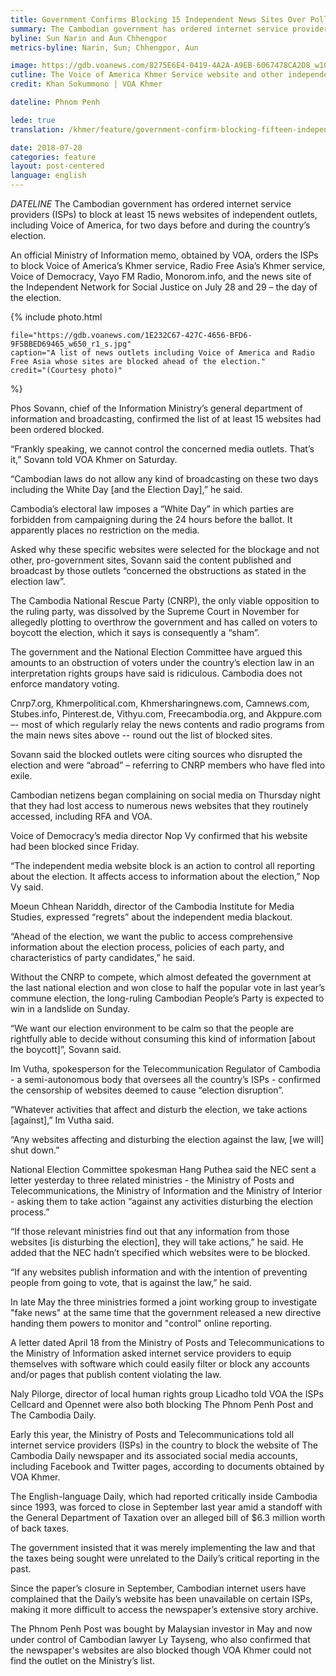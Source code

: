 ```yaml
---
title: Government Confirms Blocking 15 Independent News Sites Over Poll “Disruption”
summary: The Cambodian government has ordered internet service providers (ISPs) to block the websites of 15 news websites of independent outlets including Voice of America for two days before and during the country’s election.
byline: Sun Narin and Aun Chhengpor
metrics-byline: Narin, Sun; Chhengpor, Aun

image: https://gdb.voanews.com/8275E6E4-0419-4A2A-A9EB-6067478CA2D8_w1023_r1_s.jpg
cutline: The Voice of America Khmer Service website and other independent news websites are blocked as the 2018 national election is to begin the next day, July 28, 2018.
credit: Khan Sokummono | VOA Khmer

dateline: Phnom Penh

lede: true
translation: /khmer/feature/government-confirm-blocking-fifteen-independent-news-sites-over-poll-disruption.html

date: 2018-07-28
categories: feature
layout: post-centered
language: english
---
```



 
$DATELINE$ The Cambodian government has ordered internet service providers (ISPs) to block at least 15 news websites of independent outlets, including Voice of America, for two days before and during the country’s election.

An official Ministry of Information memo, obtained by VOA, orders the ISPs to block Voice of America’s Khmer service, Radio Free Asia’s Khmer service, Voice of Democracy, Vayo FM Radio, Monorom.info, and the news site of the Independent Network for Social Justice on July 28 and 29 – the day of the election.



{% include photo.html 
 
	file="https://gdb.voanews.com/1E232C67-427C-4656-BFD6-9F5BBED69465_w650_r1_s.jpg"
	caption="A list of news outlets including Voice of America and Radio Free Asia whose sites are blocked ahead of the election."
	credit="(Courtesy photo)"

%}


Phos Sovann, chief of the Information Ministry’s general department of information and broadcasting, confirmed the list of at least 15 websites had been ordered blocked.

“Frankly speaking, we cannot control the concerned media outlets. That’s it,” Sovann told VOA Khmer on Saturday.

“Cambodian laws do not allow any kind of broadcasting on these two days including the White Day [and the Election Day],” he said.

Cambodia’s electoral law imposes a “White Day” in which parties are forbidden from campaigning during the 24 hours before the ballot. It apparently places no restriction on the media.

Asked why these specific websites were selected for the blockage and not other, pro-government sites, Sovann said the content published and broadcast by those outlets “concerned the obstructions as stated in the election law”.

The Cambodia National Rescue Party (CNRP), the only viable opposition to the ruling party, was dissolved by the Supreme Court in November for allegedly plotting to overthrow the government and has called on voters to boycott the election, which it says is consequently a “sham”.

The government and the National Election Committee have argued this amounts to an obstruction of voters under the country’s election law in an interpretation rights groups have said is ridiculous. Cambodia does not enforce mandatory voting.

Cnrp7.org, Khmerpolitical.com, Khmersharingnews.com, Camnews.com, Stubes.info, Pinterest.de, Vithyu.com, Freecambodia.org, and Akppure.com –- most of which regularly relay the news contents and radio programs from the main news sites above -- round out the list of blocked sites.

Sovann said the blocked outlets were citing sources who disrupted the election and were “abroad” – referring to CNRP members who have fled into exile.

Cambodian netizens began complaining on social media on Thursday night that they had lost access to numerous news websites that they routinely accessed, including RFA and VOA.

Voice of Democracy’s media director Nop Vy confirmed that his website had been blocked since Friday.

“The independent media website block is an action to control all reporting about the election. It affects access to information about the election,” Nop Vy said.

Moeun Chhean Nariddh, director of the Cambodia Institute for Media Studies, expressed “regrets” about the independent media blackout.

“Ahead of the election, we want the public to access comprehensive information about the election process, policies of each party, and characteristics of party candidates,” he said.

Without the CNRP to compete, which almost defeated the government at the last national election and won close to half the popular vote in last year’s commune election, the long-ruling Cambodian People’s Party is expected to win in a landslide on Sunday.

“We want our election environment to be calm so that the people are rightfully able to decide without consuming this kind of information [about the boycott]”, Sovann said.

Im Vutha, spokesperson for the Telecommunication Regulator of Cambodia - a semi-autonomous body that oversees all the country’s ISPs - confirmed the censorship of websites deemed to cause “election disruption”.

“Whatever activities that affect and disturb the election, we take actions [against],” Im Vutha said.

“Any websites affecting and disturbing the election against the law, [we will] shut down.”

National Election Committee spokesman Hang Puthea said the NEC sent a letter yesterday to three related ministries - the Ministry of Posts and Telecommunications, the Ministry of Information and the Ministry of Interior - asking them to take action “against any activities disturbing the election process.”

“If those relevant ministries find out that any information from those websites [is disturbing the election], they will take actions,” he said. He added that the NEC hadn’t specified which websites were to be blocked.

“If any websites publish information and with the intention of preventing people from going to vote, that is against the law,” he said.

In late May the three ministries formed a joint working group to investigate "fake news" at the same time that the government released a new directive handing them powers to monitor and "control" online reporting.

A letter dated April 18 from the Ministry of Posts and Telecommunications to the Ministry of Information asked internet service providers to equip themselves with software which could easily filter or block any accounts and/or pages that publish content violating the law.

Naly Pilorge, director of local human rights group Licadho told VOA the ISPs Cellcard and Opennet were also both blocking The Phnom Penh Post and The Cambodia Daily.

Early this year, the Ministry of Posts and Telecommunications told all internet service providers (ISPs) in the country to block the website of The Cambodia Daily newspaper and its associated social media accounts, including Facebook and Twitter pages, according to documents obtained by VOA Khmer.

The English-language Daily, which had reported critically inside Cambodia since 1993, was forced to close in September last year amid a standoff with the General Department of Taxation over an alleged bill of $6.3 million worth of back taxes.

The government insisted that it was merely implementing the law and that the taxes being sought were unrelated to the Daily’s critical reporting in the past.

Since the paper’s closure in September, Cambodian internet users have complained that the Daily’s website has been unavailable on certain ISPs, making it more difficult to access the newspaper’s extensive story archive.

The Phnom Penh Post was bought by Malaysian investor in May and now under control of Cambodian lawyer Ly Tayseng, who also confirmed that the newspaper's websites are also blocked though VOA Khmer could not find the outlet on the Ministry’s list.
